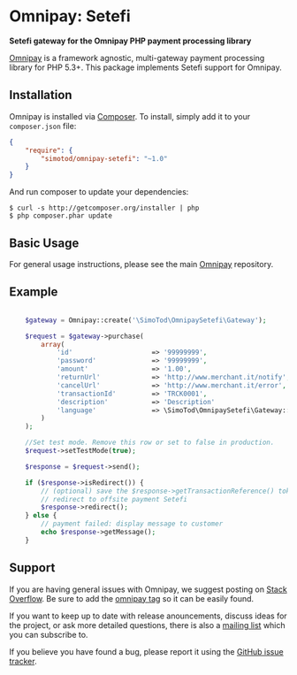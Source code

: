 # Omnipay: Setefi

**Setefi gateway for the Omnipay PHP payment processing library**

[Omnipay](https://github.com/omnipay/omnipay) is a framework agnostic, multi-gateway payment
processing library for PHP 5.3+. This package implements Setefi support for Omnipay.

## Installation

Omnipay is installed via [Composer](http://getcomposer.org/). To install, simply add it
to your `composer.json` file:

```json
{
    "require": {
        "simotod/omnipay-setefi": "~1.0"
    }
}
```

And run composer to update your dependencies:

    $ curl -s http://getcomposer.org/installer | php
    $ php composer.phar update

## Basic Usage

For general usage instructions, please see the main [Omnipay](https://github.com/omnipay/omnipay)
repository.

## Example

```php

	$gateway = Omnipay::create('\SimoTod\OmnipaySetefi\Gateway');

	$request = $gateway->purchase(
 		array(
            'id'                    => '99999999',
            'password'              => '99999999',
            'amount'                => '1.00',
            'returnUrl'             => 'http://www.merchant.it/notify',
            'cancelUrl'             => 'http://www.merchant.it/error',
            'transactionId'         => 'TRCK0001',
            'description'           => 'Description'
            'language'              => \SimoTod\OmnipaySetefi\Gateway::LANG_ITA
 		)
	);

	//Set test mode. Remove this row or set to false in production.
	$request->setTestMode(true);

	$response = $request->send();

	if ($response->isRedirect()) {
		// (optional) save the $response->getTransactionReference() token.
        // redirect to offsite payment Setefi
        $response->redirect();
    } else {
        // payment failed: display message to customer
        echo $response->getMessage();
    }

```

## Support

If you are having general issues with Omnipay, we suggest posting on
[Stack Overflow](http://stackoverflow.com/). Be sure to add the
[omnipay tag](http://stackoverflow.com/questions/tagged/omnipay) so it can be easily found.

If you want to keep up to date with release anouncements, discuss ideas for the project,
or ask more detailed questions, there is also a [mailing list](https://groups.google.com/forum/#!forum/omnipay) which
you can subscribe to.

If you believe you have found a bug, please report it using the [GitHub issue tracker](https://github.com/Cardgate/omnipay-cardgate/issues).